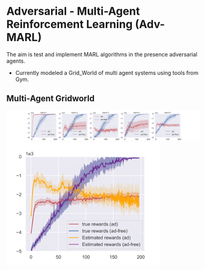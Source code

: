 # Adversarial - Multi-Agent Reinforcement Learning (Adv-MARL)

The aim is test and implement MARL algorithms in the presence adversarial agents.

- Currently modeled a Grid_World of multi agent systems using tools from Gym.

## Multi-Agent Gridworld
<img src="https://github.com/asokraju/Adv-MARL/blob/master/results/plot-1.png" width="1200">

<img src="https://github.com/asokraju/Adv-MARL/blob/master/results/team_reward-1.png" width="400">


